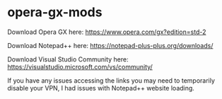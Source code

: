 # opera-gx-mods

Download Opera GX here: https://www.opera.com/gx?edition=std-2

Download Notepad++ here: https://notepad-plus-plus.org/downloads/

Download Visual Studio Community here: https://visualstudio.microsoft.com/vs/community/

If you have any issues accessing the links you may need to temporarily disable your VPN, I had issues with Notepad++ website loading.
